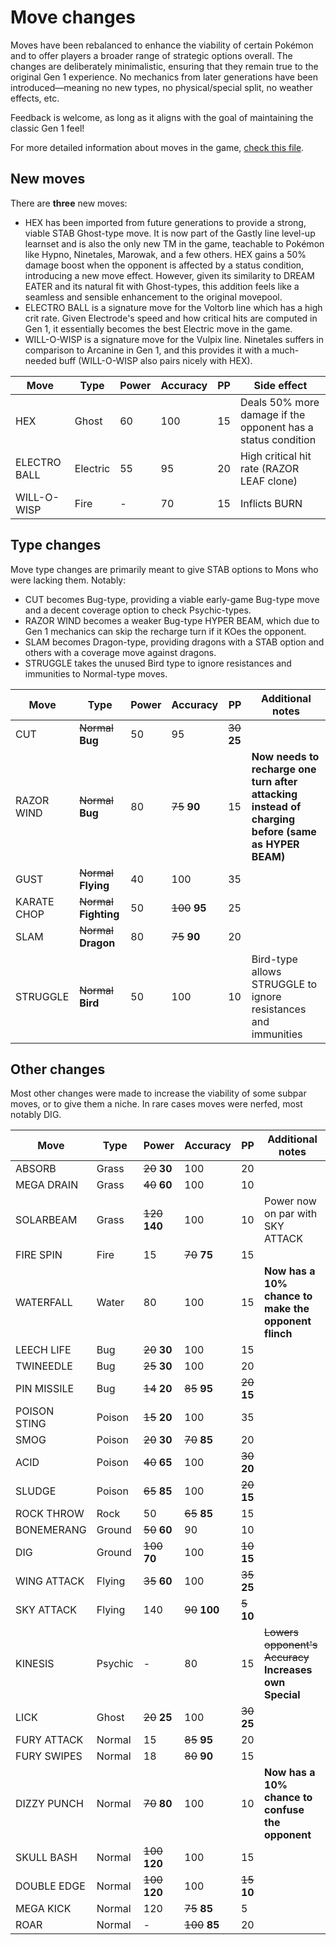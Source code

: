 # Move changes

Moves have been rebalanced to enhance the viability of certain Pokémon and to offer players a broader range of strategic options overall. The changes are deliberately minimalistic, ensuring that they remain true to the original Gen 1 experience. No mechanics from later generations have been introduced—meaning no new types, no physical/special split, no weather effects, etc.

Feedback is welcome, as long as it aligns with the goal of maintaining the classic Gen 1 feel!

For more detailed information about moves in the game, [check this file](../data/moves/moves.asm).


## New moves

There are **three** new moves:
- HEX has been imported from future generations to provide a strong, viable STAB Ghost-type move. It is now part of the Gastly line level-up learnset and is also the only new TM in the game, teachable to Pokémon like Hypno, Ninetales, Marowak, and a few others. HEX gains a 50% damage boost when the opponent is affected by a status condition, introducing a new move effect. However, given its similarity to DREAM EATER and its natural fit with Ghost-types, this addition feels like a seamless and sensible enhancement to the original movepool.
- ELECTRO BALL is a signature move for the Voltorb line which has a high crit rate. Given Electrode's speed and how critical hits are computed in Gen 1, it essentially becomes the best Electric move in the game.
- WILL-O-WISP is a signature move for the Vulpix line. Ninetales suffers in comparison to Arcanine in Gen 1, and this provides it with a much-needed buff (WILL-O-WISP also pairs nicely with HEX).

| Move         | Type     | Power | Accuracy | PP | Side effect                                                    |
|--------------|----------|-------|----------|----|----------------------------------------------------------------|
| HEX          | Ghost    | 60    | 100      | 15 | Deals 50% more damage if the opponent has a status condition   |
| ELECTRO BALL | Electric | 55    | 95       | 20 | High critical hit rate (RAZOR LEAF clone)                      |
| WILL-O-WISP  | Fire     | -     | 70       | 15 | Inflicts BURN                                                  |


## Type changes

Move type changes are primarily meant to give STAB options to Mons who were lacking them. Notably:
- CUT becomes Bug-type, providing a viable early-game Bug-type move and a decent coverage option to check Psychic-types.
- RAZOR WIND becomes a weaker Bug-type HYPER BEAM, which due to Gen 1 mechanics can skip the recharge turn if it KOes the opponent.
- SLAM becomes Dragon-type, providing dragons with a STAB option and others with a coverage move against dragons.
- STRUGGLE takes the unused Bird type to ignore resistances and immunities to Normal-type moves.


| Move         | Type                    | Power | Accuracy       | PP | Additional notes                                                            |
|--------------|-------------------------|-------|----------------|----|-----------------------------------------------------------------------------|
| CUT          | ~~Normal~~ **Bug**      | 50    | 95             | ~~30~~ **25** |                                                                  |
| RAZOR WIND   | ~~Normal~~ **Bug**      | 80    | ~~75~~ **90**  | 15 | **Now needs to recharge one turn after attacking instead of charging before (same as HYPER BEAM)**     |
| GUST         | ~~Normal~~ **Flying**   | 40    | 100            | 35 |                                                                             |
| KARATE CHOP  | ~~Normal~~ **Fighting** | 50    | ~~100~~ **95** | 25 |                                                                             |
| SLAM         | ~~Normal~~ **Dragon**   | 80    | ~~75~~ **90**  | 20 |                                                                             |
| STRUGGLE     | ~~Normal~~ **Bird**     | 50    | 100            | 10 | Bird-type allows STRUGGLE to ignore resistances and immunities              |


## Other changes

Most other changes were made to increase the viability of some subpar moves, or to give them a niche.
In rare cases moves were nerfed, most notably DIG.


| Move         | Type     | Power           | Accuracy       | PP            | Additional notes                                               |
|--------------|----------|-----------------|----------------|---------------|----------------------------------------------------------------|
| ABSORB       | Grass    | ~~20~~ **30**   | 100            | 20            |                                                                |
| MEGA DRAIN   | Grass    | ~~40~~ **60**   | 100            | 10            |                                                                |
| SOLARBEAM    | Grass    | ~~120~~ **140** | 100            | 10            | Power now on par with SKY ATTACK                               |
| FIRE SPIN    | Fire     | 15              | ~~70~~ **75**  | 15            |                                                                |
| WATERFALL    | Water    | 80              | 100            | 15            | **Now has a 10% chance to make the opponent flinch**           |
| LEECH LIFE   | Bug      | ~~20~~ **30**   | 100            | 15            |                                                                |
| TWINEEDLE    | Bug      | ~~25~~ **30**   | 100            | 20            |                                                                |
| PIN MISSILE  | Bug      | ~~14~~ **20**   | ~~85~~ **95**  | ~~20~~ **15** |                                                                |
| POISON STING | Poison   | ~~15~~ **20**   | 100            | 35            |                                                                |
| SMOG         | Poison   | ~~20~~ **30**   | ~~70~~ **85**  | 20            |                                                                |
| ACID         | Poison   | ~~40~~ **65**   | 100            | ~~30~~ **20** |                                                                |
| SLUDGE       | Poison   | ~~65~~ **85**   | 100            | ~~20~~ **15** |                                                                |
| ROCK THROW   | Rock     | 50              | ~~65~~ **85**  | 15            |                                                                |
| BONEMERANG   | Ground   | ~~50~~ **60**   | 90             | 10            |                                                                |
| DIG          | Ground   | ~~100~~ **70**  | 100            | ~~10~~ **15** |                                                                |
| WING ATTACK  | Flying   | ~~35~~ **60**   | 100            | ~~35~~ **25** |                                                                |
| SKY ATTACK   | Flying   | 140             | ~~90~~ **100** | ~~5~~ **10**  |                                                                |
| KINESIS      | Psychic  | -               | 80             | 15            | ~~Lowers opponent's Accuracy~~ **Increases own Special**       |
| LICK         | Ghost    | ~~20~~ **25**   | 100            | ~~30~~ **25** |                                                                |
| FURY ATTACK  | Normal   | 15              | ~~85~~ **95**  | 20            |                                                                |
| FURY SWIPES  | Normal   | 18              | ~~80~~ **90**  | 15            |                                                                |
| DIZZY PUNCH  | Normal   | ~~70~~ **80**   | 100            | 10            | **Now has a 10% chance to confuse the opponent**               |
| SKULL BASH   | Normal   | ~~100~~ **120** | 100            | 15            |                                                                |
| DOUBLE EDGE  | Normal   | ~~100~~ **120** | 100            | ~~15~~ **10** |                                                                |
| MEGA KICK    | Normal   | 120             | ~~75~~ **85**  | 5             |                                                                |
| ROAR         | Normal   | -               | ~~100~~ **85** | 20            |                                                                |















